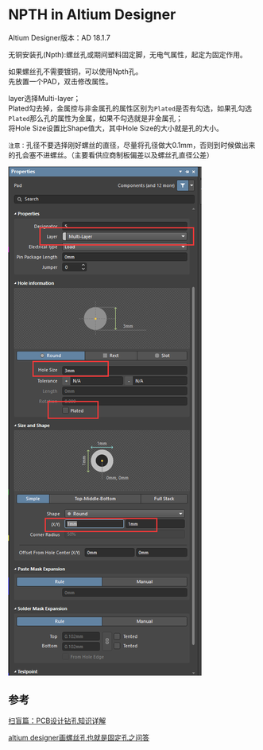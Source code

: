 # NPTH in Altium Designer

Altium Designer版本：AD 18.1.7

无铜安装孔(Npth):螺丝孔或期间塑料固定脚，无电气属性，起定为固定作用。

如果螺丝孔不需要镀铜，可以使用Npth孔。  
先放置一个PAD，双击修改属性。  

layer选择Multi-layer；  
Plated勾去掉，金属控与非金属孔的属性区别为`Plated`是否有勾选，如果孔勾选`Plated`那么孔的属性为金属，如果不勾选就是非金属孔；  
将Hole Size设置比Shape值大，其中Hole Size的大小就是孔的大小。

`注意：`孔径不要选择刚好螺丝的直径，尽量将孔径做大0.1mm，否则到时候做出来的孔会塞不进螺丝。（主要看供应商制板偏差以及螺丝孔直径公差）

![NPTH_setting](./img/NPTH_setting.png)  

## 参考

[扫盲篇：PCB设计钻孔知识详解](https://mp.weixin.qq.com/s?__biz=MjM5NjIzMDkwMQ==&mid=2651636086&idx=2&sn=96697cccc961b99caf10690a473d6032&chksm=bd1402ec8a638bfaadc5f5d6f79b2838cd47236da9832f85004f9641ad234231622e6f9cd860&mpshare=1&scene=23&srcid=&sharer_sharetime=1568084616301&sharer_shareid=b6d018b8e3d9b55e4636e277f385cb7b#rd)

[altium designer画螺丝孔也就是固定孔之问答](https://www.cnblogs.com/windworld17/p/4763584.html)
